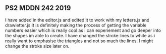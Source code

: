 ## PS2 MDDN 242 2019
I have added in the editor.js and edited it to work with my letters.js and drawletter.js
It is definitely making the process of getting the variable numbers easier which is really cool as i can experiement and go deeper into the shapes im able to create.
I have changed the stroke lines to white as i really want to emphasise the triangles and not so much the lines.
I might change the stroke size later on.
